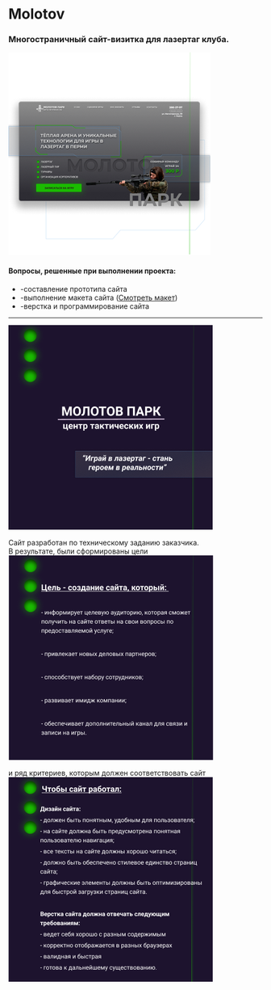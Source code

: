 # Molotov  
### Многостраничный сайт-визитка для лазертаг клуба.    
![Image alt](https://github.com/Scanavik/Molotov/raw/main/img/pres0.png)  
 
#### Вопросы, решенные при выполнении проекта:  
+ \-составление прототипа сайта
+ \-выполнение макета сайта ([Cмотреть макет](https://www.figma.com/file/RDoJ9YubkIwn8FUsA8lijG/Molotov))
+ \-верстка и программирование сайта  
  
***  

![Image alt](https://github.com/Scanavik/Molotov/raw/main/img/pres1.png)  
  
Сайт разработан по техническому заданию заказчика.  
В результате, были сформированы цели  
![Image alt](https://github.com/Scanavik/Molotov/raw/main/img/pres2.png)  
  
и ряд критериев, которым должен соответствовать сайт  
![Image alt](https://github.com/Scanavik/Molotov/raw/main/img/pres3.png)  


